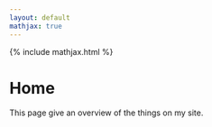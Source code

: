 ```yaml
---
layout: default
mathjax: true
---
```

{% include mathjax.html %}

# Home
This page give an overview of the things on my site.
